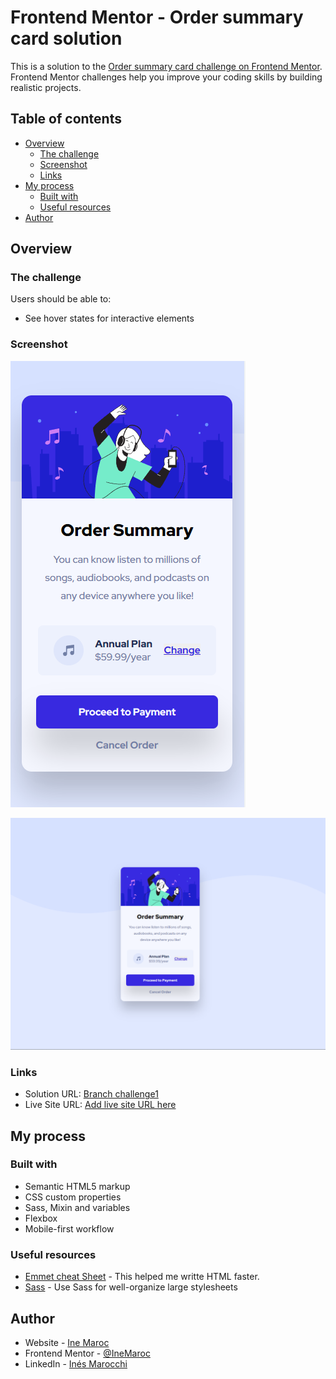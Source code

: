 # Frontend Mentor - Order summary card solution

This is a solution to the [Order summary card challenge on Frontend Mentor](https://www.frontendmentor.io/challenges/order-summary-component-QlPmajDUj). Frontend Mentor challenges help you improve your coding skills by building realistic projects. 

## Table of contents

- [Overview](#overview)
  - [The challenge](#the-challenge)
  - [Screenshot](#screenshot)
  - [Links](#links)
- [My process](#my-process)
  - [Built with](#built-with)
  - [Useful resources](#useful-resources)
- [Author](#author)


## Overview

### The challenge

Users should be able to:

- See hover states for interactive elements

### Screenshot

![](./solution/mobileSolution.png)

![](./solution/desktopSolution.png)


### Links

- Solution URL: [Branch challenge1](https://github.com/IneMaroc/FrontendMentor-IneMaroc/tree/challenge1)
- Live Site URL: [Add live site URL here](https://inemaroc.github.io/FrontendMentor-IneMaroc/)

## My process

### Built with

- Semantic HTML5 markup
- CSS custom properties
- Sass, Mixin and variables
- Flexbox
- Mobile-first workflow

### Useful resources

- [Emmet cheat Sheet](https://docs.emmet.io/cheat-sheet/) - This helped me writte HTML faster.
- [Sass](https://sass-lang.com/documentation) - Use Sass for well-organize large stylesheets


## Author

- Website - [Ine Maroc](https://github.com/IneMaroc)
- Frontend Mentor - [@IneMaroc](https://www.frontendmentor.io/profile/IneMaroc)
- LinkedIn - [Inés Marocchi](https://www.linkedin.com/in/inesmarocchi/)

